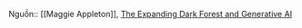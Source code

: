 Nguồn:: [[Maggie Appleton]], [The Expanding Dark Forest and Generative AI](https://maggieappleton.com/ai-dark-forest)
